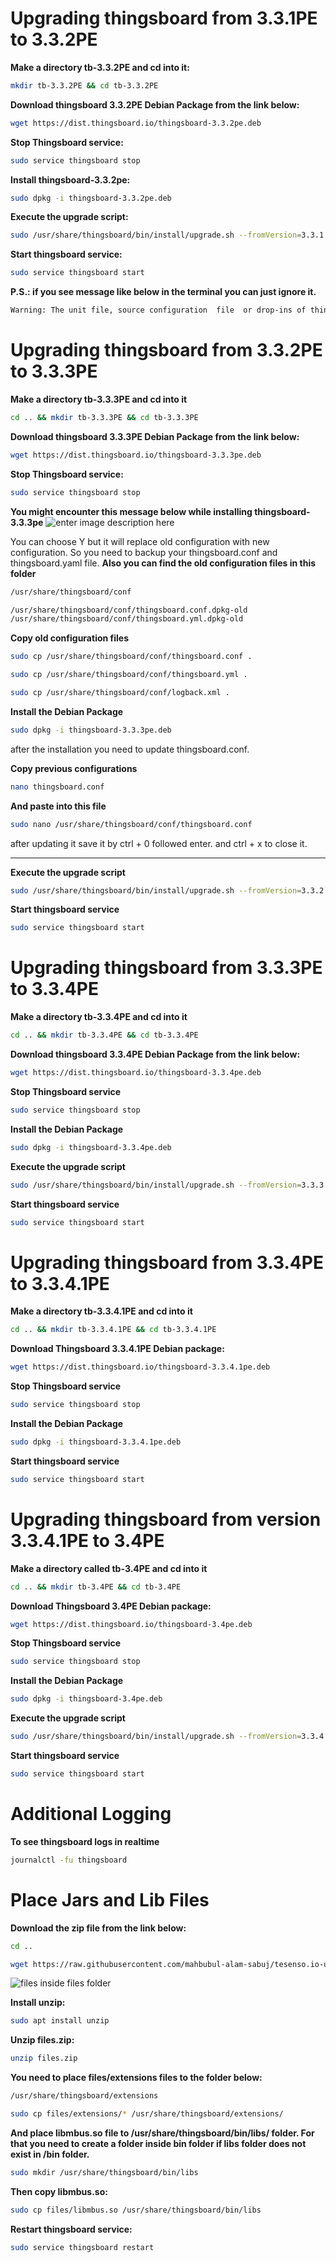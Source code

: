 # **Upgrading thingsboard from 3.3.1PE to 3.3.2PE**

**Make a directory tb-3.3.2PE and cd into it:**

```bash
mkdir tb-3.3.2PE && cd tb-3.3.2PE
```

**Download thingsboard 3.3.2PE Debian Package from the link below:**

```bash
wget https://dist.thingsboard.io/thingsboard-3.3.2pe.deb
```

**Stop Thingsboard service:**

```bash
sudo service thingsboard stop
```

**Install thingsboard-3.3.2pe:**

```bash
sudo dpkg -i thingsboard-3.3.2pe.deb
```

**Execute the upgrade script:**

```bash
sudo /usr/share/thingsboard/bin/install/upgrade.sh --fromVersion=3.3.1
```

**Start thingsboard service:**

```bash
sudo service thingsboard start
```

**P.S.: if you see message like below in the terminal you can just ignore it.**

```bash
Warning: The unit file, source configuration  file  or drop-ins of thingsboard.service changed on disk. Run 'systemctl daemon-reload' to reload units.
```

# **Upgrading thingsboard from 3.3.2PE to 3.3.3PE**

**Make a directory tb-3.3.3PE and cd into it**

```bash
cd .. && mkdir tb-3.3.3PE && cd tb-3.3.3PE
```

**Download thingsboard 3.3.3PE Debian Package from the link below:**

```bash
wget https://dist.thingsboard.io/thingsboard-3.3.3pe.deb
```

**Stop Thingsboard service:**

```bash
sudo service thingsboard stop
```

**You might encounter this message below while installing thingsboard-3.3.3pe**
![enter image description here](screenshots/upgrade-msg.png)

You can choose Y but it will replace old configuration with new configuration. So you need to backup your thingsboard.conf and thingsboard.yaml file.
**Also you can find the old configuration files in this folder**

```bash
/usr/share/thingsboard/conf
```

```bash
/usr/share/thingsboard/conf/thingsboard.conf.dpkg-old
/usr/share/thingsboard/conf/thingsboard.yml.dpkg-old
```

**Copy old configuration files**

```bash
sudo cp /usr/share/thingsboard/conf/thingsboard.conf .
```

```bash
sudo cp /usr/share/thingsboard/conf/thingsboard.yml .
```

```bash
sudo cp /usr/share/thingsboard/conf/logback.xml .
```

**Install the Debian Package**

```bash
sudo dpkg -i thingsboard-3.3.3pe.deb
```

after the installation you need to update thingsboard.conf.

**Copy previous configurations**

```bash
nano thingsboard.conf
```

**And paste into this file**

```bash
sudo nano /usr/share/thingsboard/conf/thingsboard.conf
```

after updating it save it by ctrl + 0 followed enter. and ctrl + x to close it.
***

**Execute the upgrade script**

```bash
sudo /usr/share/thingsboard/bin/install/upgrade.sh --fromVersion=3.3.2
```

**Start thingsboard service**

```bash
sudo service thingsboard start
```

# **Upgrading thingsboard from 3.3.3PE to 3.3.4PE**

**Make a directory tb-3.3.4PE and cd into it**

```bash
cd .. && mkdir tb-3.3.4PE && cd tb-3.3.4PE
```

**Download thingsboard 3.3.4PE Debian Package from the link below:**

```bash
wget https://dist.thingsboard.io/thingsboard-3.3.4pe.deb
```

**Stop Thingsboard service**

```bash
sudo service thingsboard stop
```

**Install the Debian Package**

```bash
sudo dpkg -i thingsboard-3.3.4pe.deb
```

**Execute the upgrade script**

```bash
sudo /usr/share/thingsboard/bin/install/upgrade.sh --fromVersion=3.3.3
```

**Start thingsboard service**

```bash
sudo service thingsboard start
```

# **Upgrading thingsboard from 3.3.4PE to 3.3.4.1PE**

**Make a directory tb-3.3.4.1PE and cd into it**

```bash
cd .. && mkdir tb-3.3.4.1PE && cd tb-3.3.4.1PE
```

**Download Thingsboard 3.3.4.1PE Debian package:**

```bash
wget https://dist.thingsboard.io/thingsboard-3.3.4.1pe.deb
```

**Stop Thingsboard service**

```bash
sudo service thingsboard stop
```

**Install the Debian Package**

```bash
sudo dpkg -i thingsboard-3.3.4.1pe.deb
```

**Start thingsboard service**

```bash
sudo service thingsboard start
```

# **Upgrading thingsboard from version 3.3.4.1PE to 3.4PE**

**Make a directory called tb-3.4PE and cd into it**

```bash
cd .. && mkdir tb-3.4PE && cd tb-3.4PE
```

**Download Thingsboard 3.4PE Debian package:**

```bash
wget https://dist.thingsboard.io/thingsboard-3.4pe.deb
```

**Stop Thingsboard service**

```bash
sudo service thingsboard stop
```

**Install the Debian Package**

```bash
sudo dpkg -i thingsboard-3.4pe.deb
```

**Execute the upgrade script**

```bash
sudo /usr/share/thingsboard/bin/install/upgrade.sh --fromVersion=3.3.4
```

**Start thingsboard service**

```bash
sudo service thingsboard start
```

# Additional Logging

**To see thingsboard logs in realtime**

```bash
journalctl -fu thingsboard
```

# Place Jars and Lib Files

**Download the zip file from the link below:**

```bash
cd ..
```

```bash
wget https://raw.githubusercontent.com/mahbubul-alam-sabuj/tesenso.io-upgrade-guide/main/files.zip
```

![files inside files folder](screenshots/file-list.png)

**Install unzip:**

```bash
sudo apt install unzip
```

**Unzip files.zip:**

```bash
unzip files.zip
```

**You need to place files/extensions files to the folder below:**

```bash
/usr/share/thingsboard/extensions
```

```bash
sudo cp files/extensions/* /usr/share/thingsboard/extensions/
```

**And place libmbus.so file to /usr/share/thingsboard/bin/libs/ folder. For that you need to create a folder inside bin folder if libs folder does not exist in /bin folder.**

```bash
sudo mkdir /usr/share/thingsboard/bin/libs
```

**Then copy libmbus.so:**

```bash
sudo cp files/libmbus.so /usr/share/thingsboard/bin/libs
```

**Restart thingsboard service:**

```bash
sudo service thingsboard restart
```
